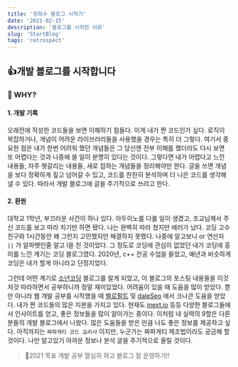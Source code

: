 ```yaml
---
title: '정희수 블로그 시작기'
date: '2021-02-15'
description: '블로그를 시작한 이유'
slug: 'StartBlog'
tags: 'retrospect'
---
```


## 👍개발 블로그를 시작합니다

### 🤔 WHY?

#### 1. 개발 기록

오래전에 작성한 코드들을 보면 이해하기 힘들다. 이게 내가 짠 코드인가 싶다. 로직이 복잡하거나, 개념이 어려운 라이브러리들을 사용했을 경우는 특히 더 그렇다. 여기서 중요한 점은 내가 한번 어려워 했던 개념들은 그 당신엔 전부 이해를 했더라도 다시 보면 또 어렵다는 것과 나중에 쓸 일이 분명히 있다는 것이다.
그렇다면 내가 어렵다고 느낀 내용들, 자주 헷갈리는 내용들, 새로 접하는 개념들을 정리해야만 한다. 글을 쓰면 개념을 보다 정확하게 짚고 넘어갈 수 있고, 코드를 찬찬히 분석하며 더 나은 코드를 생각해낼 수 있다. 따라서 개발 블로그에 글을 주기적으로 쓰려고 한다.

#### 2. 환원

대학교 1학년, 부끄러운 사건이 하나 있다. 아두이노를 다룰 일이 생겼고, 조교님께서 주신 코드를 보고 따라 치기만 하면 됐다. 나는 완벽히 따라 쳤지만 에러가 났다. 코딩 고수 친구와 1시간동안 왜 그런지 고민했지만 해결하지 못했다. 나중에 알고보니 or 연산자 `||` 가 알파벳인줄 알고 l을 친 것이었다. 그 정도로 코딩에 관심이 없었던 내가 코딩에 흥미를 느낀 계기는 코딩 블로그였다. 2020년, c++ 전공 수업을 들었고, 예년과 비슷하게 코딩은 내가 할게 아니라고 단정지었다. 

그런데 어떤 계기로 [소년코딩](https://boycoding.tistory.com/category/) 블로그를 알게 되었고, 이 블로그의 포스팅 내용들을 이것 저것 따라하면서 공부하니까 정말 재미있었다. 어려움이 있을 때 도움을 많이 받았다. 뿐만 아니라 웹 개발 공부를 시작했을 때 [벨로펄트](https://velopert.com/) 및 [daleSeo](https://www.daleseo.com/) 에서 크나큰 도움을 받았다. 내가 짠 코드들의 많은 지분을 가지고 있다. 현재도 [inext.io](https://itnext.io/) 등등 다양한 블로그들에서 인사이트를 얻고, 좋은 정보들을 많이 알아가는 중이다.
이처럼 내 실력의 9할은 다른 분들의 개발 블로그에서 나왔다. 많은 도움들을 받은 만큼 나도 좋은 정보를 제공하고 싶다. 아직까지는 `짜파게티 코드 요리사` 이지만, 누군가는 짜파게티 제조법이라도 궁금해 할 것이다. 나만 알고있기 아까운 정보나 분석 글을 주기적으로 올릴 것이다.

> 🎈2021 목표
개발 공부 열심히 하고 블로그 잘 운영하기!!
